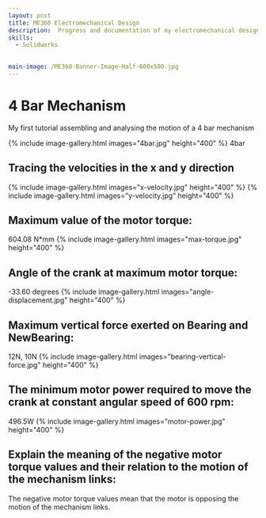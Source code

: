 ```yaml
---
layout: post
title: ME360 Electromechanical Design
description:  Progress and documentation of my electromechanical design course.
skills:
  - Solidworks
  

main-image: /ME360-Banner-Image-Half-600x500.jpg
---
```

# 4 Bar Mechanism 
My first tutorial assembling and analysing the motion of a 4 bar mechanism

{% include image-gallery.html images="4bar.jpg" height="400" %}
4bar

## Tracing the velocities in the x and y direction
{% include image-gallery.html images="x-velocity.jpg" height="400" %}
{% include image-gallery.html images="y-velocity.jpg" height="400" %}

## Maximum value of the motor torque: 
604.08 N*mm
{% include image-gallery.html images="max-torque.jpg" height="400" %}

## Angle of the crank at maximum motor torque:
-33.60 degrees
{% include image-gallery.html images="angle-displacement.jpg" height="400" %}

## Maximum vertical force exerted on Bearing and NewBearing:
12N, 10N
{% include image-gallery.html images="bearing-vertical-force.jpg" height="400" %}

## The minimum motor power required to move the crank at constant angular speed of 600 rpm: 
496.5W
{% include image-gallery.html images="motor-power.jpg" height="400" %}

## Explain the meaning of the negative motor torque values and their relation to the motion of the mechanism links: 
The negative motor torque values mean that the motor is opposing the motion of the mechanism links. 
